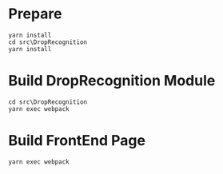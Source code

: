 # Prepare
```
yarn install
cd src\DropRecognition
yarn install
```
# Build DropRecognition Module
```
cd src\DropRecognition
yarn exec webpack 
```

# Build FrontEnd Page
```
yarn exec webpack 
```